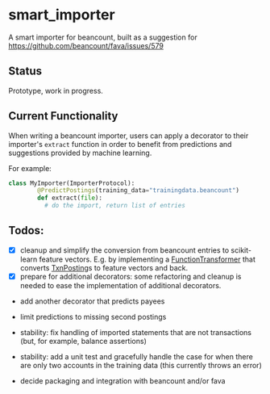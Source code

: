 # smart_importer

A smart importer for beancount, built as a suggestion for https://github.com/beancount/fava/issues/579


## Status

Prototype, work in progress.


## Current Functionality

When writing a beancount importer, users can apply a decorator to their importer's `extract` function in order to benefit from predictions and suggestions provided by machine learning.

For example:

```python
class MyImporter(ImporterProtocol):
        @PredictPostings(training_data="trainingdata.beancount")
        def extract(file):
          # do the import, return list of entries
```


## Todos:

- [x] cleanup and simplify the conversion from beancount entries to scikit-learn feature vectors. E.g. by implementing a [FunctionTransformer](http://scikit-learn.org/stable/modules/generated/sklearn.preprocessing.FunctionTransformer.html#sklearn.preprocessing.FunctionTransformer) that converts [TxnPosting](https://aumayr.github.io/beancount-docs-static/api_reference/beancount.core.html?highlight=txnposting#beancount.core.data.TxnPosting)s to feature vectors and back.
- [x] prepare for additional decorators: some refactoring and cleanup is needed to ease the implementation of additional decorators.
- add another decorator that predicts payees
- limit predictions to missing second postings

- stability: fix handling of imported statements that are not transactions (but, for example, balance assertions)
- stability: add a unit test and gracefully handle the case for when there are only two accounts in the training data (this currently throws an error)

- decide packaging and integration with beancount and/or fava
